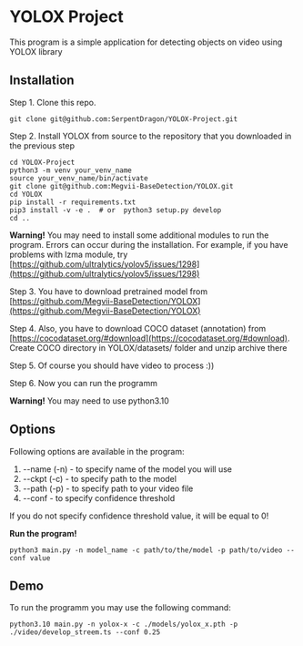 # YOLOX Project

This program is a simple application for detecting objects on video using YOLOX library


## Installation

Step 1. Clone this repo.
```
git clone git@github.com:SerpentDragon/YOLOX-Project.git
```

Step 2. Install YOLOX from source to the repository that you downloaded in the previous step
```
cd YOLOX-Project
python3 -m venv your_venv_name
source your_venv_name/bin/activate
git clone git@github.com:Megvii-BaseDetection/YOLOX.git
cd YOLOX
pip install -r requirements.txt
pip3 install -v -e .  # or  python3 setup.py develop
cd ..
```

**Warning!** You may need to install some additional modules to run the program. Errors can occur during the installation. For example, if you have problems with lzma module, try [https://github.com/ultralytics/yolov5/issues/1298](https://github.com/ultralytics/yolov5/issues/1298)

Step 3. You have to download pretrained model from [https://github.com/Megvii-BaseDetection/YOLOX](https://github.com/Megvii-BaseDetection/YOLOX)

Step 4. Also, you have to download COCO dataset (annotation) from [https://cocodataset.org/#download](https://cocodataset.org/#download). Create COCO directory in YOLOX/datasets/ folder and unzip archive there

Step 5. Of course you should have video to process :))

Step 6. Now you can run the programm

**Warning!** You may need to use python3.10


## Options

Following options are available in the program:
1. --name (-n) - to specify name of the model you will use
2. --ckpt (-c) - to specify path to the model
3. --path (-p) - to specify path to your video file
4. --conf - to specify confidence threshold

If you do not specify confidence threshold value, it will be equal to 0!

**Run the program!**
```
python3 main.py -n model_name -c path/to/the/model -p path/to/video --conf value

```


## Demo

To run the programm you may use the following command:
```
python3.10 main.py -n yolox-x -c ./models/yolox_x.pth -p ./video/develop_streem.ts --conf 0.25
```
